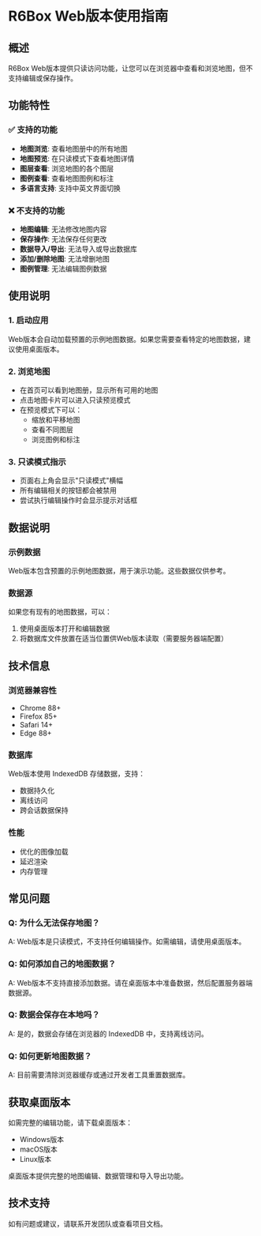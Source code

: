 # R6Box Web版本使用指南

## 概述

R6Box Web版本提供只读访问功能，让您可以在浏览器中查看和浏览地图，但不支持编辑或保存操作。

## 功能特性

### ✅ 支持的功能

- **地图浏览**: 查看地图册中的所有地图
- **地图预览**: 在只读模式下查看地图详情
- **图层查看**: 浏览地图的各个图层
- **图例查看**: 查看地图图例和标注
- **多语言支持**: 支持中英文界面切换

### ❌ 不支持的功能

- **地图编辑**: 无法修改地图内容
- **保存操作**: 无法保存任何更改
- **数据导入/导出**: 无法导入或导出数据库
- **添加/删除地图**: 无法增删地图
- **图例管理**: 无法编辑图例数据

## 使用说明

### 1. 启动应用

Web版本会自动加载预置的示例地图数据。如果您需要查看特定的地图数据，建议使用桌面版本。

### 2. 浏览地图

- 在首页可以看到地图册，显示所有可用的地图
- 点击地图卡片可以进入只读预览模式
- 在预览模式下可以：
  - 缩放和平移地图
  - 查看不同图层
  - 浏览图例和标注

### 3. 只读模式指示

- 页面右上角会显示"只读模式"横幅
- 所有编辑相关的按钮都会被禁用
- 尝试执行编辑操作时会显示提示对话框

## 数据说明

### 示例数据

Web版本包含预置的示例地图数据，用于演示功能。这些数据仅供参考。

### 数据源

如果您有现有的地图数据，可以：

1. 使用桌面版本打开和编辑数据
2. 将数据库文件放置在适当位置供Web版本读取（需要服务器端配置）

## 技术信息

### 浏览器兼容性

- Chrome 88+
- Firefox 85+
- Safari 14+
- Edge 88+

### 数据库

Web版本使用 IndexedDB 存储数据，支持：
- 数据持久化
- 离线访问
- 跨会话数据保持

### 性能

- 优化的图像加载
- 延迟渲染
- 内存管理

## 常见问题

### Q: 为什么无法保存地图？
A: Web版本是只读模式，不支持任何编辑操作。如需编辑，请使用桌面版本。

### Q: 如何添加自己的地图数据？
A: Web版本不支持直接添加数据。请在桌面版本中准备数据，然后配置服务器端数据源。

### Q: 数据会保存在本地吗？
A: 是的，数据会存储在浏览器的 IndexedDB 中，支持离线访问。

### Q: 如何更新地图数据？
A: 目前需要清除浏览器缓存或通过开发者工具重置数据库。

## 获取桌面版本

如需完整的编辑功能，请下载桌面版本：

- Windows版本
- macOS版本  
- Linux版本

桌面版本提供完整的地图编辑、数据管理和导入导出功能。

## 技术支持

如有问题或建议，请联系开发团队或查看项目文档。
